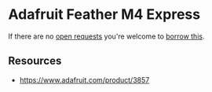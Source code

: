 # Adafruit Feather M4 Express
If there are no [open requests](../../../../issues?q=is%3Aissue+is%3Aopen+%22Adafruit+Feather+M4+Express%22+in%3Atitle) you're welcome to [borrow this](../../../../issues/new?title=Borrow+request+for+Adafruit+Feather+M4+Express&body=1+piece+of+%5Bthis%5D%28..%2Fblob%2Fmain%2FHardware%2FMicrocontrollers%2FAdafruit_Feather_M4_Express.md%29+for+~2+weeks.).

## Resources
- https://www.adafruit.com/product/3857
